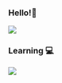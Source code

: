 ### Hello!🍻

![](https://github-readme-stats.vercel.app/api/top-langs?username=nao-enpg&show_icons=true&locale=en&layout=compact)

### Learning 💻
<img src="https://skillicons.dev/icons?i=html,css,js,ruby,rails,php,laravel,tailwind,postgresql,docker,git,github,figma" /> <br /><br />
